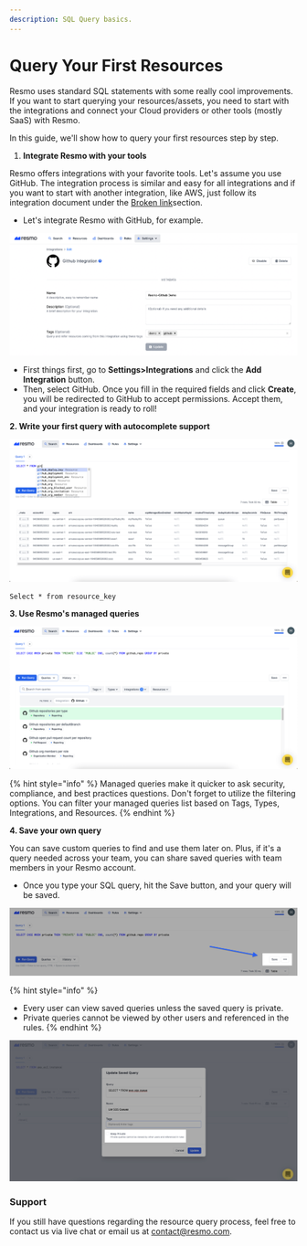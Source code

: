 ```yaml
---
description: SQL Query basics.
---
```


# Query Your First Resources

Resmo uses standard SQL statements with some really cool improvements. If you want to start querying your resources/assets, you need to start with the integrations and connect your Cloud providers or other tools (mostly SaaS) with Resmo.&#x20;

In this guide, we'll show how to query your first resources step by step.

1. **Integrate Resmo with your tools**

Resmo offers integrations with your favorite tools. Let's assume you use GitHub. The integration process is similar and easy for all integrations and if you want to start with another integration, like AWS, just follow its integration document under the [Broken link](broken-reference "mention")section.

* Let's integrate Resmo with GitHub, for example.&#x20;

![](<../.gitbook/assets/github-integration (1).png>)

* First things first, go to **Settings>Integrations** and click the **Add Integration** button.&#x20;
* Then, select GitHub. Once you fill in the required fields and click **Create**, you will be redirected to GitHub to accept permissions. Accept them, and your integration is ready to roll!

**2. Write your first query with autocomplete support**

![](../.gitbook/assets/github-query.png)

```
Select * from resource_key
```

**3. Use Resmo's managed queries**

![](../.gitbook/assets/managed-github-queries.png)

{% hint style="info" %}
Managed queries make it quicker to ask security, compliance, and best practices questions. Don't forget to utilize the filtering options. You can filter your managed queries list based on Tags, Types, Integrations, and Resources.
{% endhint %}

**4. Save your own query**

You can save custom queries to find and use them later on. Plus, if it's a query needed across your team, you can share saved queries with team members in your Resmo account.

* Once you type your SQL query, hit the Save button, and your query will be saved.

![](../.gitbook/assets/save-query.png)

{% hint style="info" %}
* Every user can view saved queries unless the saved query is private.
* Private queries cannot be viewed by other users and referenced in the rules.
{% endhint %}

![](../.gitbook/assets/private-query.png)

### Support

If you still have questions regarding the resource query process, feel free to contact us via live chat or email us at contact@resmo.com.
